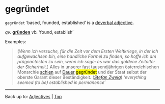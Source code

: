 # gegründet

`gegründet` ‘based, founded, established’ is a [deverbal adjective](../../deverbalAdjectives.md).

*qv.* **[gründen](../../../verbs/g/gr/gruenden.md)** *vb.* ‘found, establish’

Examples:

> (*Wenn ich versuche, für die Zeit vor dem Ersten Weltkriege, in der ich aufgewachsen bin, eine handliche Formel zu finden, so hoffe ich am prägnantesten zu sein, wenn ich sage: es war das goldene Zeitalter der Sicherheit.*) Alles in unserer fast tausendjährigen österreichischen Monarchie [schien](../../../verbs/s/sc/scheinen.md) auf [Dauer](../../../nouns/d/da/Dauer.md) <mark>gegründet</mark> und der Staat selbst der oberste Garant dieser Beständigkeit. (*[Stefan Zweig](../../../texts/StefanZweig/DieWeltDerSicherheit.md)*) *‘everything seemed (to be) established in permanence’*

----

Back up to: [Adjectives](../../index.md) | [Top](../../../index.md)
